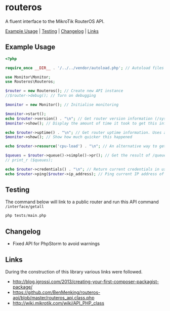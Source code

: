# routeros
A fluent interface to the MikroTik RouterOS API.

[Example Usage](#example-usage) |
[Testing](#testing) |
[Changelog](#changelog) |
[Links](#links)

## Example Usage

```php
<?php

require_once __DIR__ . '/../../vendor/autoload.php'; // Autoload files using Composer autoload

use Monitor\Monitor;
use Routeros\Routeros;

$router = new Routeros(); // Create new API instance
//$router->debug(); // Turn on debugging

$monitor = new Monitor(); // Initialise monitoring

$monitor->start();
echo $router->version() . "\n"; // Get router version information (/system/resource/print)
$monitor->show(); // Display the amount of time it took to get this info

echo $router->uptime() . "\n"; // Get router uptime information. Uses a saved variable
$monitor->show(); // Show how much quicker this happened

echo $router->resource('cpu-load') . "\n"; // An alternative way to get the CPU load

$queues = $router->queue()->simple()->pr(); // Get the result of /queue/simple/print
// print_r ($queues);

echo $router->credentials() . "\n"; // Return current credentials in use for the API in JSON format
echo $router->ping($router->ip_address); // Ping current IP address of API router
```

## Testing

The command below will link to a public router and run this API command ``/interface/getall`` 

```php
php tests/main.php 
```

## Changelog

* Fixed API for PhpStorm to avoid warnings

## Links

During the construction of this library various links were followed.

* http://blog.jgrossi.com/2013/creating-your-first-composer-packagist-package/
* https://github.com/BenMenking/routeros-api/blob/master/routeros_api.class.php
* http://wiki.mikrotik.com/wiki/API_PHP_class